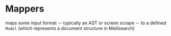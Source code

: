 # Mappers

maps some input format -- typically an AST or screen scrape -- to a defined
`Model` (which represents a document structure in Meilisearch)
